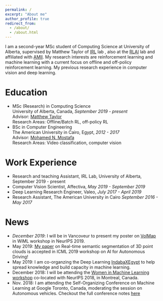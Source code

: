 ```yaml
---
permalink: /
excerpt: "About me"
author_profile: true
redirect_from:
  - /about/
  - /about.html
---
```

I am a second-year MSc student of Computing Science at University of Alberta, supervised by Matthew Taylor of [IRL](https://irll.ca/) lab , also at the [RLAI](http://rlai.ualberta.ca/) lab and affiliated with [AMII](https://www.amii.ca/). My research interests are reinforcement learning and machine learning with a current focus on offline and off-policy reinforcement learning. My previous research experience in computer vision and deep learning.

Education
======
* MSc (Research) in Computing Science  
University of Alberta, Canada, <em>September 2019 - present</em>  
Advisor: [Matthew Taylor](https://eecs.wsu.edu/~taylorm/)  
Research Areas: Offline/Batch RL, off-policy RL   
* BSc in Computer Engineering  
The American University in Cairo, Egypt, <em>2012 - 2017</em>  
Advisor: [Mohamed N. Mostafa](https://www.aucegypt.edu/fac/mohamedmoustafa)  
Research Areas: Video classification, computer vision  

Work Experience
======
* Research and teaching Assistant, IRL Lab, University of Alberta, September 2019 - present
* Computer Vision Scientist, Affectiva,  <em>May 2019 - September 2019</em>
* Deep Learning Research Engineer, Valeo,   <em>July 2017 - April 2019</em>
* Research Assistant, The American University in Cairo   <em>September 2016 - May 2017</em>

News
======
- <em>December 2019</em>: I will be in Vancoveur to present my poster on [VolMap](https://arxiv.org/pdf/1906.11873.pdf) in WiML workshop in NeurIPS 2019.
- May 2019: [My paper](https://arxiv.org/pdf/1906.11873.pdf) on Real-time semantic segmentation of 3D point clouds is accepted in ICML 2019 workshop on AI for Autonomous Driving!
- May 2019: I am co-organzing the Deep Learning [IndabaXEgypt](https://sites.google.com/view/indabaxegypt) to help spread knowledge and build capacity in machine learning.
- December 2018: I will be attending the [Women in Machine Learning workshop](https://wimlworkshop.org/2018/) co-located with NeurIPS 2018, in Montreal, Canada.
- Nov. 2018: I am attending the Self-Organizing Conference on Machine Learning at Google Toronto, Canada, moderating the session on Autonomous vehicles. Checkout the full conference notes [here](https://gloriameltemiatay.github.io/SOCML2018/Report.pdf)

